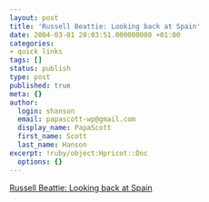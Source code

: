 ```yaml
---
layout: post
title: 'Russell Beattie: Looking back at Spain'
date: 2004-03-01 20:03:51.000000000 +01:00
categories:
- quick links
tags: []
status: publish
type: post
published: true
meta: {}
author:
  login: shanson
  email: papascott-wp@gmail.com
  display_name: PapaScott
  first_name: Scott
  last_name: Hanson
excerpt: !ruby/object:Hpricot::Doc
  options: {}
---
```

<p><a title="what you see today isn't what you'll see tomorrow" href="http://www.russellbeattie.com/notebook/1006477.html">Russell Beattie: Looking back at Spain</a></p>
